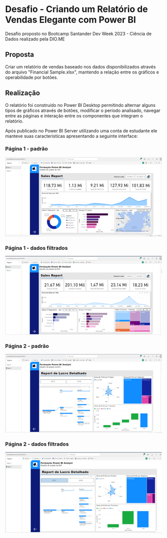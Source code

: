 # Desafio - Criando um Relatório de Vendas Elegante com Power BI
Desafio proposto no Bootcamp Santander Dev Week 2023 - Ciência de Dados realizado pela DIO.ME

## Proposta
Criar um relatório de vendas baseado nos dados disponibilizados através do arquivo "Financial Sample.xlsx", mantendo a relação entre os gráficos e operabilidade por botões.

## Realização
O relatório foi construido no Power BI Desktop permitindo alternar alguns tipos de gráficos através de botões, modificar o período analisado, navegar entre as páginas e interação entre os componentes que integram o relatório.

Após publicado no Power BI Server utilizando uma conta de estudante ele manteve suas caracteristicas apresentando a seguinte interface:

### Página 1 - padrão
![Alt text](Pagina1-view1_padrao.PNG)

### Página 1 - dados filtrados
![Alt text](Pagina1-view2_dadosFiltrados.PNG)


### Página 2 - padrão
![Alt text](Pagina2-view1_padrao.PNG)

### Página 2 - dados filtrados
![Alt text](Pagina2-view2_dadosFiltrados.PNG)